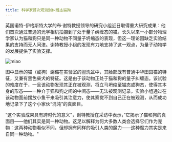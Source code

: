 ```yaml
---
title: 科学家首次观测到纠缠态猫狗
---
```


英国诺特-伊格斯特大学的布·谢特教授领导的研究小组近日取得重大研究成果：他们首次通过普通的光学相机拍摄到了处于量子纠缠态的猫。长久以来一小部分物理学家认为猫和狗只是同一种动物不同量子坍缩态的表现，但这一理论因缺乏实验结果的支持而无人问津。谢特教授小组的发现有力地支持了这一观点，为量子动物学的发展提供了实验支撑。

![miao](https://ooo.0o0.ooo/2017/06/23/594cf093d3554.png)

图中显示的猫（或狗）蜷缩在实验室的盥洗盆中，其脸部既有普通中华田园猫的特征，又兼有黑色柴犬的特征。这是由于该动物正处于猫和狗的量子纠缠态。该试验的难度在于，一旦该动物发现其正在被观测，将立马坍缩至猫态或狗态，使得其本身的形态——一种介于猫和狗之间的中间态——无法被观测记录。实验小组通过在该动物面前摆放小鱼干来吸引其注意力，使其察觉不到自己正在被观测，从而成功地记录下了这个小家伙“混沌”的真面目。

“这个实验成果具有跨时代的意义"，谢特教授在采访中表示，”它揭示了猫和狗的真面目——他们其实是同一种动物。这足以解释为何大多数人类会选择它们作为宠物：这两种动物看似不同，但却拥有同样的吸引人类的魔力——这种魔力其实是来自同一种动物。"